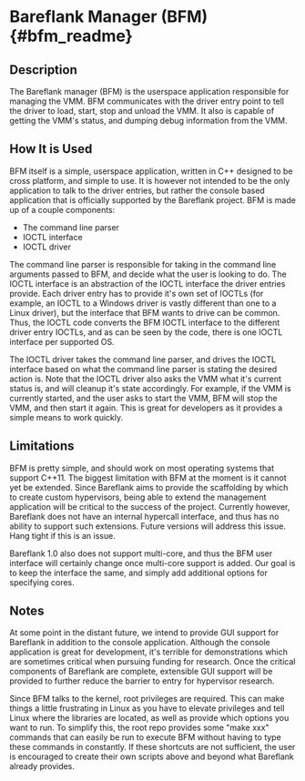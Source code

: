 # Bareflank Manager (BFM) {#bfm_readme}

## Description

The Bareflank manager (BFM) is the userspace application responsible for managing the VMM. BFM communicates with the driver entry point to tell the driver to load, start, stop and unload the VMM. It also is capable of getting the VMM's status, and dumping debug information from the VMM.

## How It is Used

BFM itself is a simple, userspace application, written in C++ designed to be cross platform, and simple to use. It is however not intended to be the only application to talk to the driver entries, but rather the console based application that is officially supported by the Bareflank project. BFM is made up of a couple components:
- The command line parser
- IOCTL interface
- IOCTL driver

The command line parser is responsible for taking in the command line arguments passed to BFM, and decide what the user is looking to do. The IOCTL interface is an abstraction of the IOCTL interface the driver entries provide. Each driver entry has to provide it's own set of IOCTLs (for example, an IOCTL to a Windows driver is vastly different than one to a Linux driver), but the interface that BFM wants to drive can be common. Thus, the IOCTL code converts the BFM IOCTL interface to the different driver entry IOCTLs, and as can be seen by the code, there is one IOCTL interface per supported OS.

The IOCTL driver takes the command line parser, and drives the IOCTL interface based on what the command line parser is stating the desired action is. Note that the IOCTL driver also asks the VMM what it's current status is, and will cleanup it's state accordingly. For example, if the VMM is currently started, and the user asks to start the VMM, BFM will stop the VMM, and then start it again. This is great for developers as it provides a simple means to work quickly.

## Limitations

BFM is pretty simple, and should work on most operating systems that support C++11. The biggest limitation with BFM at the moment is it cannot yet be extended. Since Bareflank aims to provide the scaffolding by which to create custom hypervisors, being able to extend the management application will be critical to the success of the project. Currently however, Bareflank does not have an internal hypercall interface, and thus has no ability to support such extensions. Future versions will address this issue. Hang tight if this is an issue.

Bareflank 1.0 also does not support multi-core, and thus the BFM user interface will certainly change once multi-core support is added. Our goal is to keep the interface the same, and simply add additional options for specifying cores.

## Notes

At some point in the distant future, we intend to provide GUI support for Bareflank in addition to the console application. Although the console application is great for development, it's terrible for demonstrations which are sometimes critical when pursuing funding for research. Once the critical components of Bareflank are complete, extensible GUI support will be provided to further reduce the barrier to entry for hypervisor research.

Since BFM talks to the kernel, root privileges are required. This can make things a little frustrating in Linux as you have to elevate privileges and tell Linux where the libraries are located, as well as provide which options you want to run. To simplify this, the root repo provides some "make xxx" commands that can easily be run to execute BFM without having to type these commands in constantly. If these shortcuts are not sufficient, the user is encouraged to create their own scripts above and beyond what Bareflank already provides.
